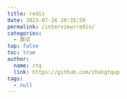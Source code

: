 ```yaml
---
title: redis
date: 2023-07-16 20:35:59
permalink: /interview/redis/
categories: 
  - 面试
top: false
toc: true
author: 
  name: ztq
  link: https://github.com/zhangtqup
tags: 
  - null
---
```

